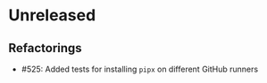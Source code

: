 # Unreleased

## Refactorings

* #525: Added tests for installing `pipx` on different GitHub runners
